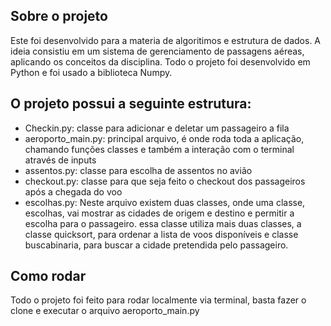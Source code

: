 ## Sobre o projeto
Este foi desenvolvido para a materia de algoritimos e estrutura de dados.
A ideia consistiu em um sistema de gerenciamento de passagens aéreas, aplicando os
conceitos da disciplina. Todo o projeto foi desenvolvido em Python e foi usado a biblioteca Numpy.

## O projeto possui a seguinte estrutura:
- Checkin.py: classe para adicionar e deletar um passageiro a fila
- aeroporto_main.py: principal arquivo, é onde roda toda a aplicação, chamando funções classes e também a interação com o terminal através de inputs
- assentos.py: classe para escolha de assentos no avião
- checkout.py: classe para que seja feito o checkout dos passageiros após a chegada do voo
- escolhas.py: Neste arquivo existem duas classes, onde uma classe, escolhas, vai mostrar as cidades de origem e destino e permitir a escolha para o passageiro.
  essa classe utiliza mais duas classes, a classe quicksort, para ordenar a lista de voos disponíveis e classe buscabinaria, para buscar a cidade pretendida pelo passageiro.

## Como rodar
Todo o projeto foi feito para rodar localmente via terminal, basta fazer o clone e executar o arquivo aeroporto_main.py
